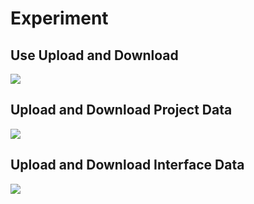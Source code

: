 # Experiment

## Use Upload and Download

![](https://cdn.nlark.com/yuque/0/2019/png/95383/1556086650491-f5126b12-7da6-4cef-9674-cff5f8fee43a.png)

## Upload and Download Project Data

![](https://cdn.nlark.com/yuque/0/2019/png/95383/1556086662394-c6301e41-61c9-474f-8eab-929550558e68.png)

## Upload and Download Interface Data

![](https://cdn.nlark.com/yuque/0/2019/png/95383/1556086685982-66cefd2e-b5da-4835-88d0-d095313883f2.png)
